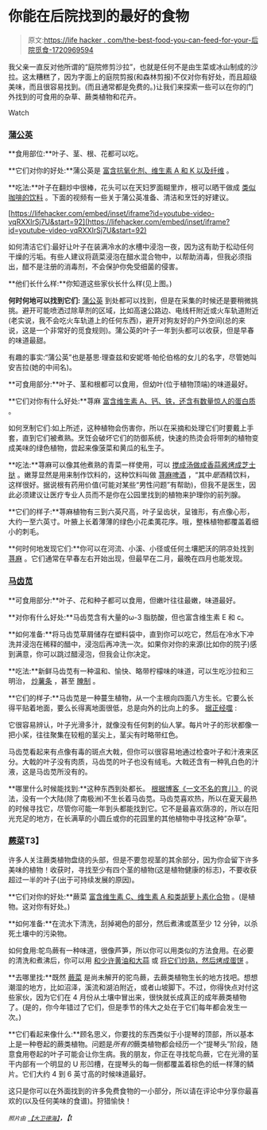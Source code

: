 # 你能在后院找到的最好的食物

> 原文:[https://life hacker . com/the-best-food-you-can-feed-for-your-后院觅食-1720969594](https://lifehacker.com/the-best-food-you-can-forage-for-in-your-backyard-1720969594)

我父亲一直反对他所谓的“庭院修剪沙拉”，也就是任何不是由生菜或冰山制成的沙拉。这太糟糕了，因为字面上的庭院剪报(和森林剪报)不仅对你有好处，而且超级美味，而且很容易找到。(而且通常都是免费的。)让我们来探索一些可以在你的门外找到的可食用的杂草、蕨类植物和花卉。

Watch

### [蒲公英](https://en.wikipedia.org/wiki/Taraxacum)

**食用部位:**叶子、茎、根、花都可以吃。

**它们对你的好处:**蒲公英是 [富含抗氧化剂、维生素 A 和 K 以及纤维](http://www.fix.com/blog/foraging-for-edible-plants/?utm_source=synd&utm_medium=foodandwine) 。

**吃法:**叶子在翻炒中很棒，花头可以在天妇罗面糊里炸，根可以晒干做成 [类似咖啡的饮料](http://www.huffingtonpost.com/2015/06/18/dandelion-coffee_n_7614668.html) 。下面的视频有一些关于蒲公英准备、清洁和烹饪的好建议。

 [https://lifehacker.com/embed/inset/iframe?id=youtube-video-vqRXXIrSj7U&start=92](https://lifehacker.com/embed/inset/iframe?id=youtube-video-vqRXXIrSj7U&start=92) 

如何清洁它们:最好让叶子在装满冷水的水槽中浸泡一夜，因为这有助于松动任何干燥的污垢。有些人建议将蔬菜浸泡在醋水混合物中，以帮助消毒，但我必须指出，醋不是注册的消毒剂，不会保护你免受细菌的侵害。

**他们长什么样:**你知道这些家伙长什么样(见上图。)

**何时何地可以找到它们:** [蒲公英](https://en.wikipedia.org/wiki/Taraxacum) 到处都可以找到，但是在采集的时候还是要稍微挑挑。避开可能喷洒过除草剂的区域，比如高速公路边、电线杆附近或火车轨道附近(老实说，我不会吃火车轨道上的任何东西)，避开对狗友好的户外空间(总的来说，这是一个非常好的觅食规则)。蒲公英的叶子一年到头都可以收获，但是早春的味道最甜。

有趣的事实:“蒲公英”也是基思·理查兹和安妮塔·帕伦伯格的女儿的名字，尽管她叫安吉拉(她的中间名)。

**可食用部分:**叶子、茎和根都可以食用，但幼叶(位于植物顶端)的味道最好。

**它们对你有什么好处:**荨麻 [富含维生素 A、钙、铁，还含有数量惊人的蛋白质](http://www.fix.com/blog/foraging-for-edible-plants/?utm_source=synd&utm_medium=foodandwine) 。

如何烹制它们:如上所述，这种植物会伤害你，所以在采摘和处理它们时要戴上手套，直到它们被煮熟。烹饪会破坏它们的防御系统，快速的热烫会将带刺的植物变成美味的绿色植物，尝起来像菠菜和黄瓜的私生子。

**吃法:**荨麻可以像其他煮熟的青菜一样使用，可以 [搅成汤](http://food52.com/recipes/11495-nettle-and-green-garlic-soup)[做成香蒜酱](http://food52.com/recipes/14232-pesto-d-urtica-nettle-pesto)[烤成芝士挞](http://reciperelay.com/seasonal-eating-nettle-goat-cheese-tart/) 。嫩芽显然是用来制作饮料的，这种饮料叫做 [荨麻啤酒](http://andhereweare.net/2013/03/making-wild-nettles-beer.html/) ，“其中*是*酒精饮料，这样很好。据说根有药用价值(可能对某些“男性问题”有帮助)，但我不是医生，因此必须建议让医疗专业人员而不是你在公园里找到的植物来护理你的前列腺。

**它们的样子:**荨麻植物有三到六英尺高，叶子呈齿状，呈锥形，有点像心形，大约一至六英寸。叶腋上长着薄薄的绿色小花柔荑花序。哦，整株植物都覆盖着细小的刺毛。

**何时何地发现它们:**你可以在河流、小溪、小径或任何土壤肥沃的阴凉处找到 [荨麻](https://en.wikipedia.org/wiki/Urtica_dioica) 。它们通常在早春左右开始出现，但最早在二月，最晚在四月也能发现。

### [马齿苋](https://en.wikipedia.org/wiki/Portulaca_oleracea)

**可食用部分:**叶子、花和种子都可以食用，但嫩叶往往最嫩，味道最好。

**对你有什么好处:**马齿苋含有大量的ω-3 脂肪酸，但也富含维生素 E 和 c。

**如何准备:**将马齿苋草屑储存在塑料袋中，直到你可以吃它，然后在冷水下冲洗并浸泡在稀释的醋中，浸泡后再冲洗一次。如果你对你的来源(比如你的院子)感到满意，你可以跳过醋浸泡，但我会让你决定。

**吃法:**新鲜马齿苋有一种温和、愉快、略带柠檬味的味道，可以生吃沙拉和三明治， [炒薯条](http://www.seriouseats.com/recipes/2009/09/stir-fried-greens-with-garlic-bok-choy-with-oyster-sauce-recipe.html) ，甚至 [腌制](http://www.seriouseats.com/recipes/2013/08/pickled-purslane.html?ref=search) 。

**它们的样子:**马齿苋是一种蔓生植物，从一个主根向四面八方生长。它要么长得平贴着地面，要么长得离地面很低，总是向外的比向上的多。 [据正经噬](http://www.seriouseats.com/2013/08/foraged-flavor-all-about-purslane.html) :

它很容易辨认，叶子光滑多汁，就像没有任何刺的仙人掌。每片叶子的形状都像一把小桨，往往聚集在较粗的茎尖上，茎尖有时略带红色。

马齿苋看起来有点像有毒的斑点大戟，但你可以很容易地通过检查叶子和汁液来区分。大戟的叶子没有肉质，马齿苋的叶子也没有绒毛。大戟还含有一种乳白色的汁液，这是马齿苋所没有的。

**哪里什么时候能找到:**这种东西到处都长。 [根据博客《一文不名的育儿》](http://www.pennilessparenting.com/2011/09/foraging-for-purslane.html) 的说法，没有一个大陆(除了南极洲)不生长着马齿苋。马齿苋喜欢热，所以在夏天最热的时候寻找它，尽管你可能一年到头都能找到它。它不是最喜欢荫凉的，所以在阳光充足的地方，在长满草的小圆丘或你的花园里的其他植物中寻找这种“杂草”。

### [蕨菜](https://en.wikipedia.org/wiki/Fiddlehead_fern)T3】

许多人关注蕨类植物盘绕的头部，但是不要忽视茎的其余部分，因为你会留下许多美味的植物！收获时，寻找至少有四个茎的植物(这是植物健康的标志)，不要收获超过一半的叶子(出于可持续发展的原因)。

**它们对你的好处:**蕨菜 [富含维生素 C、维生素 A 和类胡萝卜素化合物](http://www.nutrition-and-you.com/fiddlehead-ferns.html) 。(是植物。这对你有好处。)

**如何准备:**在流水下清洗，刮掉褐色的部分，然后煮沸或蒸至少 12 分钟，以杀死土壤中的污染物。

如何食用:鸵鸟蕨有一种味道，很像芦笋，所以你可以用类似的方法食用。在必要的清洗和煮沸后，你可以用 [和少许黄油和大蒜](http://www.tablespoon.com/recipes/pan-sauteed-fiddlehead-ferns-fiddlehead-recipes/d9696daa-99e1-44fd-9d72-5792cbc7a3f9) 或 [将它们炒熟，然后烤成蛋饼](http://food52.com/recipes/5131-fiddlehead-frittata) 。

**去哪里找:**既然 [蕨菜](https://en.wikipedia.org/wiki/Fiddlehead_fern) 是尚未解开的驼鸟蕨，去蕨类植物生长的地方找吧。想想潮湿的地方，比如沼泽，溪流和湖泊附近，或者山坡脚下。不过，你得快点对付这些家伙，因为它们在 4 月份从土壤中冒出来，很快就长成真正的成年蕨类植物了。(是的，你今年错过了它们，但是季节的伟大之处在于它们每年都会发生一次。)

**它们看起来像什么:**顾名思义，你要找的东西类似于小提琴的顶部，所以基本上是一种卷起的蕨类植物。问题是*所有的*蕨类植物都会经历一个“提琴头”阶段，随意食用卷起的叶子可能会让你生病。我的朋友，你正在寻找鸵鸟蕨，它在光滑的茎干内部有一个明显的 U 形凹槽，在提琴头的每一侧都覆盖着棕色的纸一样薄的鳞片。它们大约 4 到 6 英寸高的时候味道最好。

这只是你可以在外面找到的许多免费食物的一小部分，所以请在评论中分享你最喜欢的(以及任何美味的食谱)。狩猎愉快！

<small>*照片由*</small> [<small>*【大卫德海】*</small>](https://www.flickr.com/photos/davedehetre/4949194554/in/photolist-8xkV7A-dVG9CB-av34mS-ngC9Rx-bMTxYM-av34iN-aHfbCF-9Z1L4c-ifrPNu-nd45Nd-7oCJGv-7BYgzT-nFVfmu-npCyZ6-npCrTW-nHUhka-nHUhig-nG67yD-nG4L5J-nHSyQD-nHSyN4-nFNfhV-npAHy7-j7rmcB-8478MW-jY3sSX-q6iNyc-9Z4Hkd-bwKbVJ-kb2vY7-tYnZYw-nXJMew-9Z4GxG-ga457-qRLc3W-odyFQm-h6knAH-fPgKb8-7MKHjc-odDjP1-cCDAUJ-nj8w1T-ov9haz-njpRee-ngdzE7-c8htMy-r4xder-or7sHS-bDYT72-7EhaeG)*，【t*